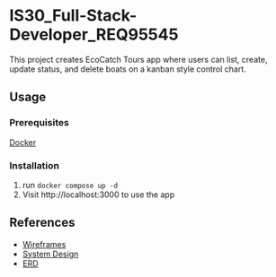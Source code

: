 # IS30_Full-Stack-Developer_REQ95545
This project creates EcoCatch Tours app where users can list, create, update status, and delete boats on a kanban style control chart.

## Usage
### Prerequisites
[Docker](https://www.docker.com/)

### Installation
1. run `docker compose up -d`
2. Visit http://localhost:3000 to use the app

## References
- [Wireframes](https://viewer.diagrams.net/?tags=%7B%7D&highlight=0000ff&edit=_blank&layers=1&nav=1&page-id=pNl9QtIBKShObqwr_j7E&title=Untitled%20Diagram.drawio#R%3Cmxfile%3E%3Cdiagram%20id%3D%22C5RBs43oDa-KdzZeNtuy%22%20name%3D%22System%20Design%22%3E3VlJe9owEP01HMnnDRuOgWxt05aWtGmOwlZtFWG5sljcX98RlrfIBZqEQHuKZjTWMu%2FNkxQ69mi%2BvuYoid6zANOOZQTrjn3RsSzTsVz4Iz1Z7vEGvdwRchKooMoxIb%2BwchrKuyABThuBgjEqSNJ0%2BiyOsS8aPsQ5WzXDvjPanDVBIdYcEx9R3XtPAhHl3r7lVf4bTMKomNl0B3nPHBXBaidphAK2qrnsy4494oyJvDVfjzCVySvycv8mu6e3M%2Ff67af0J%2FoyfHf34Ws3H%2Bzqbz4pt8BxLF52aCsfeonoQuVL7VVkRQI5W8QBloMYHXsYiTmFpgnNH1iITAGOFoKBi3ERsZDFiN4ylqi47ywWKsyUNo6Dcwks2FPK%2FFnuuiKUqjnAUvF9sFLB2azETg5QAiGDKZpiOkT%2BLNwsdMQo49AVsxjLoQIgg9pLtbjLyjvcM7cKg5QtuI%2B3xNmK4oiHeNt4qqrk%2Bmo8VchdYzbHgmcQwDFFgiybZEaqJsIyrsIdGgr6dhp8ZeO78%2B61N3AmN70ZN7vZg9k1ddh3Z65JjFboWyhSIxBeE%2FGt1n6QQ531lHWxLuggjazkBuz3W92ofSXN6rONVXzXmu7D4t6e6dfCedsqa%2BU%2BokQmwDLOk2RL6UuIVhEReJKgTR5WcFo00ayXOexwGFKUpir7O2r477BYYi7wurOtalSvVfBanV19peSr6iAwC3WPaoeAYxyoztxjlplRKzNzzyKr6uqhUVbHKTJ3zyKzj6ml3qlI6XaMTwUr55h66Gp6eI%2Bn4JhgDiqj62HE5tNFulsLG%2BomhfEKzQmVqb%2FBdIkF8VGLYiJKwhgMHxCA2VtlE6YkcQiWW1l3G5JAJg%2BopFZTSU2vRUqNFintH0pKTQ26juVSmHUYkCU0Q9kcs1SEHE8%2B3RadU170XQx1X%2BGBFdVG0XgA8Cay6WeUQN1yezcjpnmF305LR3ll%2FbgQMAwuEFaE6JUTayjtC%2FCf0SwOuKw473Q03dcEs3%2FUc%2FHMK%2B6chzsaN9YYcwIJk7X90hr853Nwn0vpMzV48ym86VBWC0gYiUVaG3ksHRUJTafXIKHtPnq%2FPoq3PGNbPDTyFVQsLLfydGIOjktM60nEdG27Ts2ucWbY3r%2FMz94x73P6m%2BkzRoF8MY3f6DeEBvY7zoRDyfsjdW999jgt8u4e7Kw2tES9ahn9p%2FLuvJK8Pwt7R79ic6iKU64f2%2FZOrIB6WhLf4znbrFm%2FxI6QH%2BH%2F7s76CBN7cOQrq6k%2FQEYXH06T0E7fbCSv7fHW9n%2BwJ%2FAZzOoXkfwWVv2uZF%2F%2BBg%3D%3D%3C%2Fdiagram%3E%3Cdiagram%20id%3D%22403Et2VOp6jK4GEc07T2%22%20name%3D%22ERD%22%3E7Vlbc6IwFP41PLYDCSA%2Bbm2rO7PtdsbO7PYxlazQBY4TQ9X%2B%2Bg3lCGK87bQSO%2B2Lcr7k5PKdS07Aor103hdsEt1AyBOL2OHcopcWIQ7pBuqvQBYlElCvBMYiDrFTDQzjF46gjWgeh3za6CgBEhlPmuAIsoyPZANjQsCs2e0PJM1ZJ2zMNWA4YomO%2FopDGSHq2HbdMODxOMKpAw8bUrbsjMA0YiHMViB6ZdGeAJDlUzrv8aQgb8lLqXe9pbVamOCZPETBewkTMbi%2Fz%2FOz%2Fu1d%2BjS8m%2FTOnC4uTi6WO%2BahIgBFEDKCMWQsuarRCwF5FvJiWFtJdZ8fABMFOgp84lIu0Josl6CgSKYJtvJ5LH8X6uceSg8rLZdzHPlVWCyFTIrFilIhPqy21WqvUq0Xfiv8QIkZZLxEruMkwfZy%2F8Wmt%2FKK0BRyMeK7yCTooEyMudzV0a%2FsrwKHQ8rVipWi4AmT8XNzJQw9eFz1q42sHtDO%2F2HzyiG%2FbN6mzTtGbe582dyAzQOTNl8u85klOU51AUxqjtA08yyKJR9O2CsDM3WoN02KQ3Ih%2BXw3kfq2UYF4nVIFSwLSxYQ0Wzlgl0kqWjlbfftYTLlGoqNFj6WHeiwxmqU6X1mqfZsTajRLUS1LDSWT%2BdR4nvK7J5enPI2riG0gKoL0URHYBknuOkmBTlKwgaPgaBz5h%2FqTGkzdInkrNDlrZ57rehpN%2Fgaa6NFo6mg03bKUGyWJBKdGUqCR1C%2FeR1j02ihRtHtiRBE9iV%2FC6K9K1iZp8tw1mnw9N7VLU6DzYaq%2BqUqaLfXN7jplW%2F3j7Kl%2FrPerbwgW7ftr2rfWN6h6B7FaY%2BVdnTXv8sma25QLQ601z6mW8QZncrWY%2B5nLx8JbClZA%2FQw5MxqAHUrPvb0h6DitxuAJvfH8%2BDHoffIY1Avy71kjBAdMPIIwGoW%2Bvf8Y3HiPOVoM0hN6A%2F3xY9D%2F5DGoX%2FhumJpLEcmykdkbTeAedADa7xN8Sqw%2FJ5b01h9l6dU%2F%3C%2Fdiagram%3E%3Cdiagram%20id%3D%22pNl9QtIBKShObqwr_j7E%22%20name%3D%22Wireframes%22%3E1ZlBk5sgGIZ%2FTY6dEVDXHJs0251pd9uZHHrsMJFVJyoZJNXsry9WTGJATTLF6CnhBRQe3w8%2BdIaWSfGV4V34Sn0Sz6DlFzP0ZQYhgHNP%2FJTKoVI85FRCwCJfNjoJ6%2BiDSNGS6j7ySdZoyCmNebRrihuapmTDGxpmjObNZu80bt51hwOiCOsNjlX1V%2BTzUKrAsk4VLyQKQnlrz5EVCa4bSyELsU%2FzMwmtZmjJKOXVv6RYkriEV3Op%2Bj231B4HxkjKr%2Bmwgt%2FoNgnWvwuPrbbPH%2FaPN%2B%2BTvMofHO%2FlhF8I9gmTQ%2BaHmkOWR0mMU1FayC6EcVK0jgUcZyisQWhCODuIJrKDLZkcmsX8RBjWHMMzuK4rRSyfanC88mni4o%2Bc%2Bw0ckMJhzTHfZ10ccBwFqVBj8s6vxdL%2BEFpZwSYrT8MKaFgBaIoVVFgtKOZCecMJUYAxuk99Ul4PCEh5GHGy3uFNWZuLJUNoIU9iWX0%2FQ9TJEPT6Dcw1DG1TCO3J2A2ia%2F0GTMFyxug3e1J%2BcyfjN%2BRe6zdje8HTGP3m3uK3ufNgv3mTR4gejXA%2BmZB1nCtD1jPFCqgpyWffF0LlusfYrZshQP1bhKVhiIwxVFPgQY4CqB%2FEk%2B4s4FnGSKjZWReDTRjF%2Fnd8oPtyZBnHm21dWjCSiRPtzxoGuJBecQnBEqroxrg8%2FULrv1mwOyu%2BIH%2F02xl6V7fmueYCWc31%2Blc9Q%2BxaMrw6L9bEq61jZSxNqWcyrk22eoLtyx5sBjtUKcIhd1lwT2Y8rOGKC3d1GNAd1oCjfBEAbkrzHm%2FAe%2FI8YyZDVq%2FJoC4rMWgyNS0Zg8nmnRgvQlWTHw9rMqhmNJODCHQL3rChqr4YGOle4fSHsfYwazCMLYXdCE5o3emxe3HONXhEE8XTh6B%2FdWef09DqLw%3D%3D%3C%2Fdiagram%3E%3C%2Fmxfile%3E)
- [System Design](https://viewer.diagrams.net/?tags=%7B%7D&highlight=0000ff&edit=_blank&layers=1&nav=1&title=Untitled%20Diagram.drawio#R%3Cmxfile%3E%3Cdiagram%20id%3D%22C5RBs43oDa-KdzZeNtuy%22%20name%3D%22System%20Design%22%3E3VlJe9owEP01HMlnW2DgGMjWNm1pSZvmKGzVVhGWK4vF%2FfUdYXmLXKBJCLSnaEZjLfPePEmhhUbz9bXAcfie%2B4S1HMtft9BFy3FsZ9CHP8qTZp4%2B6maOQFBfB5WOCf1FtNPS3gX1SVILlJwzSeO60%2BNRRDxZ82Eh%2BKoe9p2z%2BqwxDojhmHiYmd576stQ78Lplf4bQoMwn9l2B1nPHOfBeidJiH2%2BqrjQZQuNBOcya83XI8JU8vK83L9J79ntzL1%2B%2Byn5ib8M3919%2BNrOBrv6m0%2BKLQgSyZcd2smGXmK20PnSe5VpnkDBF5FP1CBWCw1DOWfQtKH5g0iZasDxQnJwcSFDHvAIs1vOYx33nUdSh9nKJpF%2FroAFe8q4N8tcV5QxPQdYOr4PViIFnxXYqQEKIFQww1PChtibBZuFjjjjAroiHhE1lA9k0HspF3dZeod75lZjkPCF8MiWOKQpjkVAto3nZnFqfRWeauSuCZ8TKVIIEIRhSZd1MmNdE0ERV%2BIODQ19Mw2%2B8vHdefu6N%2BhMbrozYbfTB7ttm7DvzlydGI3QN1CkQiCypvJbpf2ghjrrautindNBGWnBDdjvt6pR%2BUqZ5WcbK%2F%2BuMd2Hxb0506%2BF87ZVVsp9xKhKgGOdx%2FGW0lcQrUIqySTGmzys4LSoo1ktc9jhMGA4SXT2d9Tw32GxJEKSdWtb1eheJ%2Bd1fnZpJV%2BVB4Gdq3tYOQQ61oHqzD1mmVmVMrP3LLKyrh5qZXWcInP3LDJ0TC3tnYqUbsf4VLDqHFMPXUMP78kUHBMiQGVMPQz5fLpIdmthTd2UMF7hOWUq9TeELYmkHm5QTMxoEIHhAQIwe6NswpQ0CsByS%2BtuQxLI5AGV1Kkrqd1rkFKrQUr7h5JS24Cu5bgMZh36dAnNQDXHPJGBIJNPt3nnVOR9F0PTl3tgRZVRDB4AvLFqeimjULcC7WbENKvw22nhKK6sHxcShiE5wpoQ3WJiA6V9Af4zmvkBl%2BbnnYmm%2B5pg9o96Lp718jvn4Y7GjTUmgkLCVG2%2FtAb%2F%2BRzc51L6TA3efApvOpxWAmJOI5lURh4rR0lCu9OtkRC5j96vj%2BKdnrUtHhrZCkoWFlt5OjEHxyWm8yRiughVqdm2zizU%2B5f52T3mfc58M30m2FcvpvEb84ZQw37HmXAoeX%2Bk7o3Pnk6DvLsHO6stI1GvWkb%2Fqbx3Xknen4V9x7xiC6iKU64fhHonVkBdI4nvyZxv1mxeYkfYC8l%2Fd2d9hAkaHPnKapsPkNHFh9MkdKdv15LX9Hhr%2Bj%2FYE%2FgMZvmLSHYLK39XQpe%2FAQ%3D%3D%3C%2Fdiagram%3E%3Cdiagram%20id%3D%22403Et2VOp6jK4GEc07T2%22%20name%3D%22ERD%22%3E7Vlbc6IwFP41PLYDCSA%2Bbm2rO7PtdsbO7PYxlazQBY4TQ9X%2B%2Bg3lCGK87bQSO%2B2Lcr7k5PKdS07Aor103hdsEt1AyBOL2OHcopcWIQ7pBuqvQBYlElCvBMYiDrFTDQzjF46gjWgeh3za6CgBEhlPmuAIsoyPZANjQsCs2e0PJM1ZJ2zMNWA4YomO%2FopDGSHq2HbdMODxOMKpAw8bUrbsjMA0YiHMViB6ZdGeAJDlUzrv8aQgb8lLqXe9pbVamOCZPETBewkTMbi%2Fz%2FOz%2Fu1d%2BjS8m%2FTOnC4uTi6WO%2BahIgBFEDKCMWQsuarRCwF5FvJiWFtJdZ8fABMFOgp84lIu0Josl6CgSKYJtvJ5LH8X6uceSg8rLZdzHPlVWCyFTIrFilIhPqy21WqvUq0Xfiv8QIkZZLxEruMkwfZy%2F8Wmt%2FKK0BRyMeK7yCTooEyMudzV0a%2FsrwKHQ8rVipWi4AmT8XNzJQw9eFz1q42sHtDO%2F2HzyiG%2FbN6mzTtGbe582dyAzQOTNl8u85klOU51AUxqjtA08yyKJR9O2CsDM3WoN02KQ3Ih%2BXw3kfq2UYF4nVIFSwLSxYQ0Wzlgl0kqWjlbfftYTLlGoqNFj6WHeiwxmqU6X1mqfZsTajRLUS1LDSWT%2BdR4nvK7J5enPI2riG0gKoL0URHYBknuOkmBTlKwgaPgaBz5h%2FqTGkzdInkrNDlrZ57rehpN%2Fgaa6NFo6mg03bKUGyWJBKdGUqCR1C%2FeR1j02ihRtHtiRBE9iV%2FC6K9K1iZp8tw1mnw9N7VLU6DzYaq%2BqUqaLfXN7jplW%2F3j7Kl%2FrPerbwgW7ftr2rfWN6h6B7FaY%2BVdnTXv8sma25QLQ601z6mW8QZncrWY%2B5nLx8JbClZA%2FQw5MxqAHUrPvb0h6DitxuAJvfH8%2BDHoffIY1Avy71kjBAdMPIIwGoW%2Bvf8Y3HiPOVoM0hN6A%2F3xY9D%2F5DGoX%2FhumJpLEcmykdkbTeAedADa7xN8Sqw%2FJ5b01h9l6dU%2F%3C%2Fdiagram%3E%3Cdiagram%20id%3D%22pNl9QtIBKShObqwr_j7E%22%20name%3D%22Wireframes%22%3E1ZlBk5sgGIZ%2FTY6dEVDXHJs0251pd9uZHHrsMJFVJyoZJNXsry9WTGJATTLF6CnhBRQe3w8%2BdIaWSfGV4V34Sn0Sz6DlFzP0ZQYhgHNP%2FJTKoVI85FRCwCJfNjoJ6%2BiDSNGS6j7ySdZoyCmNebRrihuapmTDGxpmjObNZu80bt51hwOiCOsNjlX1V%2BTzUKrAsk4VLyQKQnlrz5EVCa4bSyELsU%2FzMwmtZmjJKOXVv6RYkriEV3Op%2Bj231B4HxkjKr%2Bmwgt%2FoNgnWvwuPrbbPH%2FaPN%2B%2BTvMofHO%2FlhF8I9gmTQ%2BaHmkOWR0mMU1FayC6EcVK0jgUcZyisQWhCODuIJrKDLZkcmsX8RBjWHMMzuK4rRSyfanC88mni4o%2Bc%2Bw0ckMJhzTHfZ10ccBwFqVBj8s6vxdL%2BEFpZwSYrT8MKaFgBaIoVVFgtKOZCecMJUYAxuk99Ul4PCEh5GHGy3uFNWZuLJUNoIU9iWX0%2FQ9TJEPT6Dcw1DG1TCO3J2A2ia%2F0GTMFyxug3e1J%2BcyfjN%2BRe6zdje8HTGP3m3uK3ufNgv3mTR4gejXA%2BmZB1nCtD1jPFCqgpyWffF0LlusfYrZshQP1bhKVhiIwxVFPgQY4CqB%2FEk%2B4s4FnGSKjZWReDTRjF%2Fnd8oPtyZBnHm21dWjCSiRPtzxoGuJBecQnBEqroxrg8%2FULrv1mwOyu%2BIH%2F02xl6V7fmueYCWc31%2Blc9Q%2BxaMrw6L9bEq61jZSxNqWcyrk22eoLtyx5sBjtUKcIhd1lwT2Y8rOGKC3d1GNAd1oCjfBEAbkrzHm%2FAe%2FI8YyZDVq%2FJoC4rMWgyNS0Zg8nmnRgvQlWTHw9rMqhmNJODCHQL3rChqr4YGOle4fSHsfYwazCMLYXdCE5o3emxe3HONXhEE8XTh6B%2FdWef09DqLw%3D%3D%3C%2Fdiagram%3E%3C%2Fmxfile%3E)
- [ERD](https://viewer.diagrams.net/?tags=%7B%7D&highlight=0000ff&edit=_blank&layers=1&nav=1&page-id=403Et2VOp6jK4GEc07T2&title=Untitled%20Diagram.drawio#R%3Cmxfile%3E%3Cdiagram%20id%3D%22C5RBs43oDa-KdzZeNtuy%22%20name%3D%22System%20Design%22%3E3VlJe9owEP01HMlnW2DgGMjWNm1pSZvmKGzVVhGWK4vF%2FfUdYXmLXKBJCLSnaEZjLfPePEmhhUbz9bXAcfie%2B4S1HMtft9BFy3FsZ9CHP8qTZp4%2B6maOQFBfB5WOCf1FtNPS3gX1SVILlJwzSeO60%2BNRRDxZ82Eh%2BKoe9p2z%2BqwxDojhmHiYmd576stQ78Lplf4bQoMwn9l2B1nPHOfBeidJiH2%2BqrjQZQuNBOcya83XI8JU8vK83L9J79ntzL1%2B%2Byn5ib8M3919%2BNrOBrv6m0%2BKLQgSyZcd2smGXmK20PnSe5VpnkDBF5FP1CBWCw1DOWfQtKH5g0iZasDxQnJwcSFDHvAIs1vOYx33nUdSh9nKJpF%2FroAFe8q4N8tcV5QxPQdYOr4PViIFnxXYqQEKIFQww1PChtibBZuFjjjjAroiHhE1lA9k0HspF3dZeod75lZjkPCF8MiWOKQpjkVAto3nZnFqfRWeauSuCZ8TKVIIEIRhSZd1MmNdE0ERV%2BIODQ19Mw2%2B8vHdefu6N%2BhMbrozYbfTB7ttm7DvzlydGI3QN1CkQiCypvJbpf2ghjrrautindNBGWnBDdjvt6pR%2BUqZ5WcbK%2F%2BuMd2Hxb0506%2BF87ZVVsp9xKhKgGOdx%2FGW0lcQrUIqySTGmzys4LSoo1ktc9jhMGA4SXT2d9Tw32GxJEKSdWtb1eheJ%2Bd1fnZpJV%2BVB4Gdq3tYOQQ61oHqzD1mmVmVMrP3LLKyrh5qZXWcInP3LDJ0TC3tnYqUbsf4VLDqHFMPXUMP78kUHBMiQGVMPQz5fLpIdmthTd2UMF7hOWUq9TeELYmkHm5QTMxoEIHhAQIwe6NswpQ0CsByS%2BtuQxLI5AGV1Kkrqd1rkFKrQUr7h5JS24Cu5bgMZh36dAnNQDXHPJGBIJNPt3nnVOR9F0PTl3tgRZVRDB4AvLFqeimjULcC7WbENKvw22nhKK6sHxcShiE5wpoQ3WJiA6V9Af4zmvkBl%2BbnnYmm%2B5pg9o96Lp718jvn4Y7GjTUmgkLCVG2%2FtAb%2F%2BRzc51L6TA3efApvOpxWAmJOI5lURh4rR0lCu9OtkRC5j96vj%2BKdnrUtHhrZCkoWFlt5OjEHxyWm8yRiughVqdm2zizU%2B5f52T3mfc58M30m2FcvpvEb84ZQw37HmXAoeX%2Bk7o3Pnk6DvLsHO6stI1GvWkb%2Fqbx3Xknen4V9x7xiC6iKU64fhHonVkBdI4nvyZxv1mxeYkfYC8l%2Fd2d9hAkaHPnKapsPkNHFh9MkdKdv15LX9Hhr%2Bj%2FYE%2FgMZvmLSHYLK39XQpe%2FAQ%3D%3D%3C%2Fdiagram%3E%3Cdiagram%20id%3D%22403Et2VOp6jK4GEc07T2%22%20name%3D%22ERD%22%3E7VrbUtswEP0aP8LY8v2xhACdKRQmDJdHEau2qW0FRSYJX18ZyxdFTkgbbKUzvIC10kqrs3tWK4FmjtLlOYGz6BIHKNGAHiw181QDwAC%2Bx34VklUp8Uy7FIQkDvigRjCJ3xAX6lyaxwGaCwMpxgmNZ6JwirMMTakgg4TghTjsF07EVWcwRJJgMoWJLL2PAxpxqaHrTccFisOIL%2B3ZvCOF1WAumEcwwIuWyBxr5ohgTMuvdDlCSQFehUupd7ahtzaMoIzuomC%2FBQm5uL3N86Pzq%2Bv0eXI9Gx0ZPjeOrqodo4ABwJuY0AiHOIPJuJGeEJxnASqm1VmrGfMD4xkTGkz4jChdcW%2FCnGImimia8F60jOlDoX5s89Zjq%2Bd0yWd%2Bb6yqRkbJqqVUNB%2FbfY3ae6vRC74VccCaGc5QKTmLk4T3l%2FsvNr0RVy6a45xM0TYwAQ9QSEJEtw10av8z4iCcImYxUyQogTR%2BFS2BPILDelzjZPbB%2FfwXPq8D8svnQ%2FrcVepz48vnCnzuqfR5ZeYrTHK%2B1AmGVAoE0c2LKKZoMoPvCCzYoS66lE%2BJCEXL7UDK2%2BYKwHZLFV4SAJ8npEXrgK2SVNQ6Wx29L6QsJewYMGLNXSMWKM1S7leW%2Bhefv0TZiLzc3Txc3cMxhcC%2Fye%2BOjB1dDkylScqUktSEQprPlacpxz%2B4NGVLWEWwA6gIp08MwCFAstZB8mSQvA6MvN4wcnaNJzYZu0SiQWAy1o48y7IlmJwOmMzeYHIlmK5gipSCBLxDA8mTQDovniM080wpUKZ%2FYEABOYmf4ulvlqxVwmS7ugCTbcm5aViYPBkPVeVNXdFsKG%2B2lymbyh%2Fjg%2FJH%2B7ySFvCavV3fbK6D9ihvuOo1jpmJdXC5lshBB6xFTWkX11oLnNqMPWLJkij3M6dPRbAUoGD2Y4KgUv65ti%2Fyr6M2MIxBCXhAr537EfAziWT3QxBHzL7Wulf7JohcLH%2FPBH5cQPKEiVKKOLqYRTop0nXH6I0i5gE9Dv%2F%2FZ9S%2B7%2Fw7UquK9Q%2BoJU3k%2Bc6x3R2A1VTlHvtjqXxdu4RsLQY1zKZq7yO%2BoXdj0yan3hM5O0sZIIGlhKyH94ZlDPWGtc1KwS1Owuw9CeJX9hkWnzSmDH4uZ8u0utRWaWtHkOnLl8nPinLWbP7eXaaQ5r8GzPEf%3C%2Fdiagram%3E%3Cdiagram%20id%3D%22pNl9QtIBKShObqwr_j7E%22%20name%3D%22Wireframes%22%3E1ZlBk5sgGIZ%2FTY6dEVDXHJs0251pd9uZHHrsMJFVJyoZJNXsry9WTGJATTLF6CnhBRQe3w8%2BdIaWSfGV4V34Sn0Sz6DlFzP0ZQYhgHNP%2FJTKoVI85FRCwCJfNjoJ6%2BiDSNGS6j7ySdZoyCmNebRrihuapmTDGxpmjObNZu80bt51hwOiCOsNjlX1V%2BTzUKrAsk4VLyQKQnlrz5EVCa4bSyELsU%2FzMwmtZmjJKOXVv6RYkriEV3Op%2Bj231B4HxkjKr%2Bmwgt%2FoNgnWvwuPrbbPH%2FaPN%2B%2BTvMofHO%2FlhF8I9gmTQ%2BaHmkOWR0mMU1FayC6EcVK0jgUcZyisQWhCODuIJrKDLZkcmsX8RBjWHMMzuK4rRSyfanC88mni4o%2Bc%2Bw0ckMJhzTHfZ10ccBwFqVBj8s6vxdL%2BEFpZwSYrT8MKaFgBaIoVVFgtKOZCecMJUYAxuk99Ul4PCEh5GHGy3uFNWZuLJUNoIU9iWX0%2FQ9TJEPT6Dcw1DG1TCO3J2A2ia%2F0GTMFyxug3e1J%2BcyfjN%2BRe6zdje8HTGP3m3uK3ufNgv3mTR4gejXA%2BmZB1nCtD1jPFCqgpyWffF0LlusfYrZshQP1bhKVhiIwxVFPgQY4CqB%2FEk%2B4s4FnGSKjZWReDTRjF%2Fnd8oPtyZBnHm21dWjCSiRPtzxoGuJBecQnBEqroxrg8%2FULrv1mwOyu%2BIH%2F02xl6V7fmueYCWc31%2Blc9Q%2BxaMrw6L9bEq61jZSxNqWcyrk22eoLtyx5sBjtUKcIhd1lwT2Y8rOGKC3d1GNAd1oCjfBEAbkrzHm%2FAe%2FI8YyZDVq%2FJoC4rMWgyNS0Zg8nmnRgvQlWTHw9rMqhmNJODCHQL3rChqr4YGOle4fSHsfYwazCMLYXdCE5o3emxe3HONXhEE8XTh6B%2FdWef09DqLw%3D%3D%3C%2Fdiagram%3E%3C%2Fmxfile%3E)
